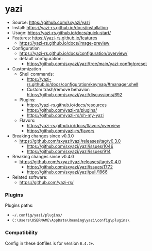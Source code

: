 # yazi

- Source: https://github.com/sxyazi/yazi
- Install: https://yazi-rs.github.io/docs/installation
- Usage: https://yazi-rs.github.io/docs/quick-start/
- Features: https://yazi-rs.github.io/features
    - https://yazi-rs.github.io/docs/image-preview
- Configuration
    - https://yazi-rs.github.io/docs/configuration/overview/
    - default configuration:
        - https://github.com/sxyazi/yazi/tree/main/yazi-config/preset
- Customization
    - Shell commands:
        - https://yazi-rs.github.io/docs/configuration/keymap/#manager.shell
        - Custom trash/remove behavior: https://github.com/sxyazi/yazi/discussions/692
    - Plugins:
        - https://yazi-rs.github.io/docs/resources
        - https://github.com/yazi-rs/plugins/
        - https://github.com/yazi-rs/oh-my-yazi
    - Flavors:
        - https://yazi-rs.github.io/docs/flavors/overview
        - https://github.com/yazi-rs/flavors
- Breaking changes since v0.3.0
    - https://github.com/sxyazi/yazi/releases/tag/v0.3.0
        - https://github.com/sxyazi/yazi/issues/1046
        - https://github.com/sxyazi/yazi/issues/914
- Breaking changes since v0.4.0
    - https://github.com/sxyazi/yazi/releases/tag/v0.4.0
        - https://github.com/sxyazi/yazi/issues/1772
        - https://github.com/sxyazi/yazi/pull/1966
- Related software:
    - https://github.com/yazi-rs/

### Plugins

Plugins paths:

- `~/.config/yazi/plugins/`
- `C:\Users\USERNAME\AppData\Roaming\yazi\config\plugins\`

### Compatibility

Config in these dotfiles is for version `0.4.2+`.

